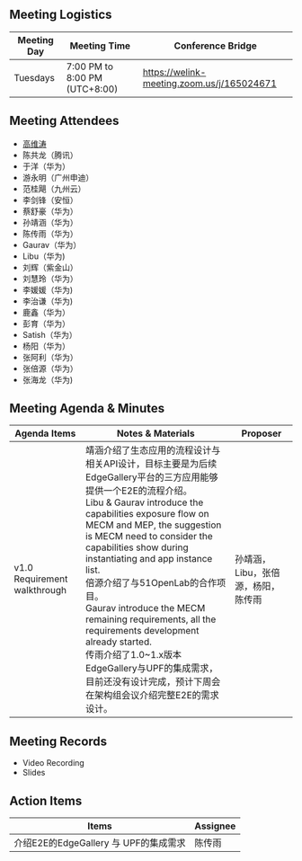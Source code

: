 ## Meeting Logistics

| Meeting Day  |  Meeting Time  | Conference Bridge  |
|---|---|---|
| Tuesdays  | 7:00 PM to 8:00 PM (UTC+8:00)   |  https://welink-meeting.zoom.us/j/165024671 |


## Meeting Attendees
- [高维涛](https://gitee.com/Gao_Victor)
- 陈共龙（腾讯）
- 于洋（华为）
- 游永明（广州申迪）
- 范桂飓（九州云）
- 李剑锋（安恒）
- 蔡舒豪（华为）
- 孙靖涵（华为）
- 陈传雨（华为）
- Gaurav（华为）
- Libu（华为)
- 刘辉（紫金山）
- 刘慧玲（华为）
- 李媛媛（华为)
- 李治谦（华为)
- 鹿鑫（华为）
- 彭育（华为）
- Satish（华为）
- 杨阳（华为）
- 张阿利（华为）
- 张倍源（华为）
- 张海龙（华为)



## Meeting Agenda & Minutes
|  Agenda Items  |  Notes & Materials   |  Proposer |
|---|---|---|
|  v1.0 Requirement walkthrough  | 靖涵介绍了生态应用的流程设计与相关API设计，目标主要是为后续EdgeGallery平台的三方应用能够提供一个E2E的流程介绍。<br> Libu & Gaurav introduce the capabilities exposure flow on MECM and MEP, the suggestion is MECM need to consider the capabilities show during instantiating and app instance list. <br> 倍源介绍了与51OpenLab的合作项目。 <br> Gaurav introduce the MECM remaining requirements, all the requirements development already started. <br> 传雨介绍了1.0~1.x版本EdgeGallery与UPF的集成需求，目前还没有设计完成，预计下周会在架构组会议介绍完整E2E的需求设计。| 孙靖涵，Libu，张倍源，杨阳，陈传雨 |

## Meeting Records
- Video Recording
- Slides


## Action Items
|  Items | Assignee   |
|---|---|
|  介绍E2E的EdgeGallery 与 UPF的集成需求| 陈传雨 |



